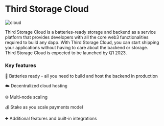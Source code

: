 # Third Storage Cloud

![cloud](https://cdn.discordapp.com/attachments/1030935403177459732/1031662098213781572/cloud.png)

Third Storage Cloud is a batteries-ready storage and backend as a service platform that provides developers with all the core web3 functionalities required to build any dapp. With Third Storage Cloud, you can start shipping your applications without having to care about the backend or storage. Third Storage Cloud is expected to be launched by Q1 2023.

### Key features

🔋 Batteries ready - all you need to build and host the backend in production

☁️ Decentralized cloud hosting

🌐 Multi-node scaling

💰 Stake as you scale payments model

➕ Additional features and built-in integrations